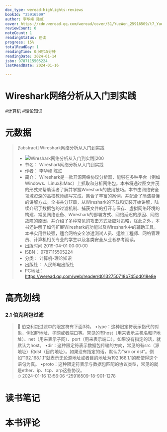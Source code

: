 ```yaml
---
doc_type: weread-highlights-reviews
bookId: "25916509"
author: 李华峰 陈虹
cover: https://cdn.weread.qq.com/weread/cover/51/YueWen_25916509/t7_YueWen_25916509.jpg
reviewCount: 0
noteCount: 1
readingStatus: 在读
progress: 15%
totalReadDay: 1
readingTime: 0小时15分钟
readingDate: 2024-01-14
isbn: 9787115505224
lastReadDate: 2024-01-16

---
```

# Wireshark网络分析从入门到实践

#计算机 #理论知识

# 元数据
> [!abstract] Wireshark网络分析从入门到实践
> - ![ Wireshark网络分析从入门到实践|200](https://cdn.weread.qq.com/weread/cover/51/YueWen_25916509/t7_YueWen_25916509.jpg)
> - 书名： Wireshark网络分析从入门到实践
> - 作者： 李华峰 陈虹
> - 简介： Wireshark是一款开源网络协议分析器，能够在多种平台（例如Windows、Linux和Mac）上抓取和分析网络包。本书将通过图文并茂的形式来帮助读者了解并掌握Wireshark的使用技巧。本书由网络安全领域资深的高校教师编写完成，集合了丰富的案例，并配合了简洁易懂的讲解方式。全书共分17章，从Wireshark的下载和安装开始讲解，陆续介绍了数据包的过滤机制、捕获文件的打开与保存、虚拟网络环境的构建、常见网络设备、Wireshark的部署方式、网络延迟的原因、网络故障的原因，并介绍了多种常见的攻击方式及应对策略，除此之外，本书还讲解了如何扩展Wireshark的功能以及Wireshark中的辅助工具。本书实用性较强，适合网络安全渗透测试人员、运维工程师、网络管理员、计算机相关专业的学生以及各类安全从业者参考阅读。
> - 出版时间 2019-04-01 00:00:00
> - ISBN： 9787115505224
> - 分类： 计算机-理论知识
> - 出版社： 人民邮电出版社
> - PC地址：https://weread.qq.com/web/reader/d0132750718b745dd018e8e

# 高亮划线

### 2.1 伯克利包过滤

> 📌 伯克利包过滤中的限定符有下面3种。
•type：这种限定符表示指代的对象，例如IP地址、子网或者端口等。常见的有host（用来表示主机名和IP地址）、net（用来表示子网）、port（用来表示端口）。如果没有指定的话，就默认为host。
•dir：这种限定符表示数据包传输的方向，常见的有src（源地址）和dst（目的地址）。如果没有指定的话，默认为“src or dst”。例如“192.168.1.1”就表示无论源地址或者目的地址为192.168.1.1的都使得这个语句为真。
•proto：这种限定符表示与数据包匹配的协议类型，常见的就是ether、ip、tcp、arp这些协议。  
> ⏱ 2024-01-16 13:56:06 ^25916509-18-901-1278



# 读书笔记



# 本书评论
